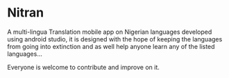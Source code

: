 # Nitran
A multi-lingua Translation mobile app on Nigerian languages
developed using android studio, it is designed with the hope 
of keeping the languages from going into extinction and as
well help anyone learn any of the listed languages...


Everyone is welcome to contribute and improve on it.
